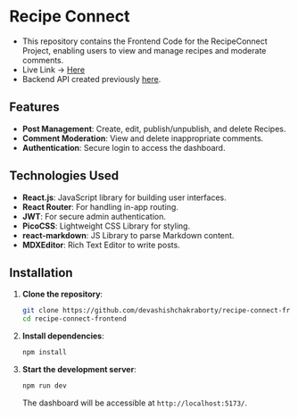 
# Recipe Connect 
- This repository contains the Frontend Code for the RecipeConnect Project, enabling users to view and manage recipes and moderate comments.
- Live Link -> [Here](https://recipe-connect.pages.dev/)
- Backend API created previously [here](https://github.com/devashishchakraborty/recipe-connect-backend).

## Features

- **Post Management**: Create, edit, publish/unpublish, and delete Recipes.
- **Comment Moderation**: View and delete inappropriate comments.
- **Authentication**: Secure login to access the dashboard.

## Technologies Used

- **React.js**: JavaScript library for building user interfaces.
- **React Router**: For handling in-app routing.
- **JWT**: For secure admin authentication.
- **PicoCSS**: Lightweight CSS Library for styling.
- **react-markdown**: JS Library to parse Markdown content.
- **MDXEditor**: Rich Text Editor to write posts.

## Installation

1. **Clone the repository**:

   ```bash
   git clone https://github.com/devashishchakraborty/recipe-connect-frontend.git
   cd recipe-connect-frontend
   ```

2. **Install dependencies**:

   ```bash
   npm install
   ```

3. **Start the development server**:

   ```bash
   npm run dev
   ```

   The dashboard will be accessible at `http://localhost:5173/`.
